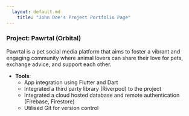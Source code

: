 ```yaml
---
  layout: default.md
    title: "John Doe's Project Portfolio Page"
---
```


### Project: Pawrtal (Orbital)

Pawrtal is a pet social media platform that aims to foster a vibrant and engaging
community where animal lovers can share their love for pets, exchange advice, and
support each other.

* **Tools**:
    * App integration using Flutter and Dart
    * Integrated a third party library (Riverpod) to the project
    * Integrated a cloud hosted database and remote authentication (Firebase, Firestore)
    * Utilised Git for version control
